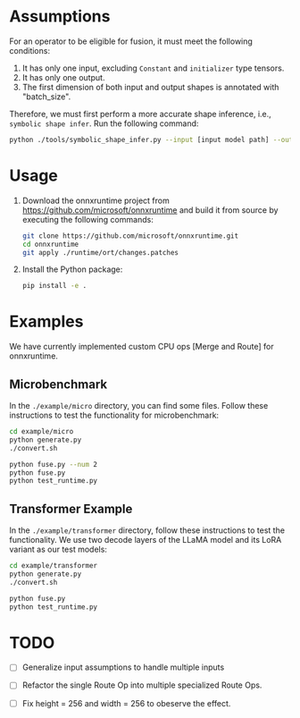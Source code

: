 # Assumptions

For an operator to be eligible for fusion, it must meet the following conditions:

1. It has only one input, excluding `Constant` and `initializer` type tensors.
2. It has only one output.
3. The first dimension of both input and output shapes is annotated with "batch_size".

Therefore, we must first perform a more accurate shape inference, i.e., `symbolic shape infer`. Run the following command:

```bash
python ./tools/symbolic_shape_infer.py --input [input model path] --output [output model path]
```

# Usage

1. Download the onnxruntime project from https://github.com/microsoft/onnxruntime and build it from source by executing the following commands:

   ```bash
   git clone https://github.com/microsoft/onnxruntime.git
   cd onnxruntime
   git apply ./runtime/ort/changes.patches
   ```

2. Install the Python package:

   ```bash
   pip install -e .
   ```

# Examples

We have currently implemented custom CPU ops [Merge and Route] for onnxruntime.

## Microbenchmark

In the `./example/micro` directory, you can find some files. Follow these instructions to test the functionality for microbenchmark:

```bash
cd example/micro
python generate.py
./convert.sh

python fuse.py --num 2
python fuse.py
python test_runtime.py
```

## Transformer Example

In the `./example/transformer` directory, follow these instructions to test the functionality. We use two decode layers of the LLaMA model and its LoRA variant as our test models:

```bash
cd example/transformer
python generate.py
./convert.sh

python fuse.py
python test_runtime.py
```

<!-- # Additional Tools

We provide a script `./tools/constant_to_initializer.py` that converts `Constant` nodes into initializers. You can use this script to create a graph without `Constant` nodes, which is necessary for our fusion algorithm. -->

# TODO
- [ ] Generalize input assumptions to handle multiple inputs
- [ ] Refactor the single Route Op into multiple specialized Route Ops.
- [ ] Fix height = 256 and width = 256 to obeserve the effect.

